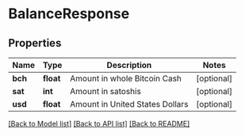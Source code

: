 # BalanceResponse

## Properties
Name | Type | Description | Notes
------------ | ------------- | ------------- | -------------
**bch** | **float** | Amount in whole Bitcoin Cash | [optional] 
**sat** | **int** | Amount in satoshis | [optional] 
**usd** | **float** | Amount in United States Dollars | [optional] 

[[Back to Model list]](../README.md#documentation-for-models) [[Back to API list]](../README.md#documentation-for-api-endpoints) [[Back to README]](../README.md)


